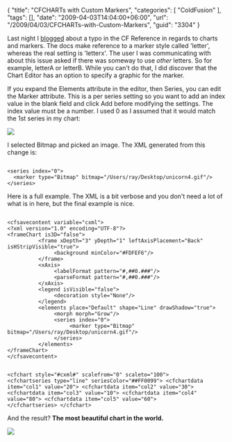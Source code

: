 {
	"title": "CFCHARTs with Custom Markers",
	"categories": [
		"ColdFusion"
	],
	"tags": [],
	"date": "2009-04-03T14:04:00+06:00",
	"url": "/2009/04/03/CFCHARTs-with-Custom-Markers",
	"guid": "3304"
}

Last night I <a href="http://www.raymondcamden.com/index.cfm/2009/4/2/Two-quickies--Cache-Clearer-Admin-Extension-and-CFCHART-Doc-Typo">blogged</a> about a typo in the CF Reference in regards to charts and markers. The docs make reference to a marker style called 'letter', whereas the real setting is 'letterx'. The user I was communicating with about this issue asked if there was someway to use <i>other</i> letters. So for example, letterA or letterB. While you can't do that, I did discover that the Chart Editor has an option to specify a graphic for the marker.
<!--more-->
If you expand the Elements attribute in the editor, then Series, you can edit the Marker attribute. This is a per series setting so you want to add an index value in the blank field and click Add before modifying the settings. The index value must be a number. I used 0 as I assumed that it would match the 1st series in my chart:
 <p/>
<img src="https://static.raymondcamden.com/images/cfjedi//Picture 229.png">
 <p/>

I selected Bitmap and picked an image. The XML generated from this change is:
 <p/>

<code>
&lt;series index="0"&gt;
  &lt;marker type="Bitmap" bitmap="/Users/ray/Desktop/unicorn4.gif"/&gt;
&lt;/series&gt;
</code>
 <p/>

Here is a full example. The XML is a bit verbose and you don't need a lot of what is in here, but the final example is nice.
 <p/>

<code>
&lt;cfsavecontent variable="cxml"&gt;
&lt;?xml version="1.0" encoding="UTF-8"?&gt;
&lt;frameChart is3D="false"&gt;
          &lt;frame xDepth="3" yDepth="1" leftAxisPlacement="Back" isHStripVisible="true"&gt;
               &lt;background minColor="#FDFEF6"/&gt;
          &lt;/frame&gt;
          &lt;xAxis&gt;
               &lt;labelFormat pattern="#,##0.###"/&gt;
               &lt;parseFormat pattern="#,##0.###"/&gt;
          &lt;/xAxis&gt;
          &lt;legend isVisible="false"&gt;
               &lt;decoration style="None"/&gt;
          &lt;/legend&gt;
          &lt;elements place="Default" shape="Line" drawShadow="true"&gt;
               &lt;morph morph="Grow"/&gt;
               &lt;series index="0"&gt;
                    &lt;marker type="Bitmap" bitmap="/Users/ray/Desktop/unicorn4.gif"/&gt;
               &lt;/series&gt;
          &lt;/elements&gt;
&lt;/frameChart&gt;
&lt;/cfsavecontent&gt;

&lt;cfchart style="#cxml#" scalefrom="0" scaleto="100"&gt;
       &lt;cfchartseries type="line" seriesColor="##FF0099"&gt;
               &lt;cfchartdata item="col1" value="20"&gt;
               &lt;cfchartdata item="col2" value="30"&gt;
               &lt;cfchartdata item="col3" value="10"&gt;
               &lt;cfchartdata item="col4" value="80"&gt;
               &lt;cfchartdata item="col5" value="60"&gt;
       &lt;/cfchartseries&gt;
&lt;/cfchart&gt;
</code>
 <p/>

And the result? <b>The most beautiful chart in the world.</b>
 <p/>


<img src="https://static.raymondcamden.com/images/cfjedi//Picture 321.png">